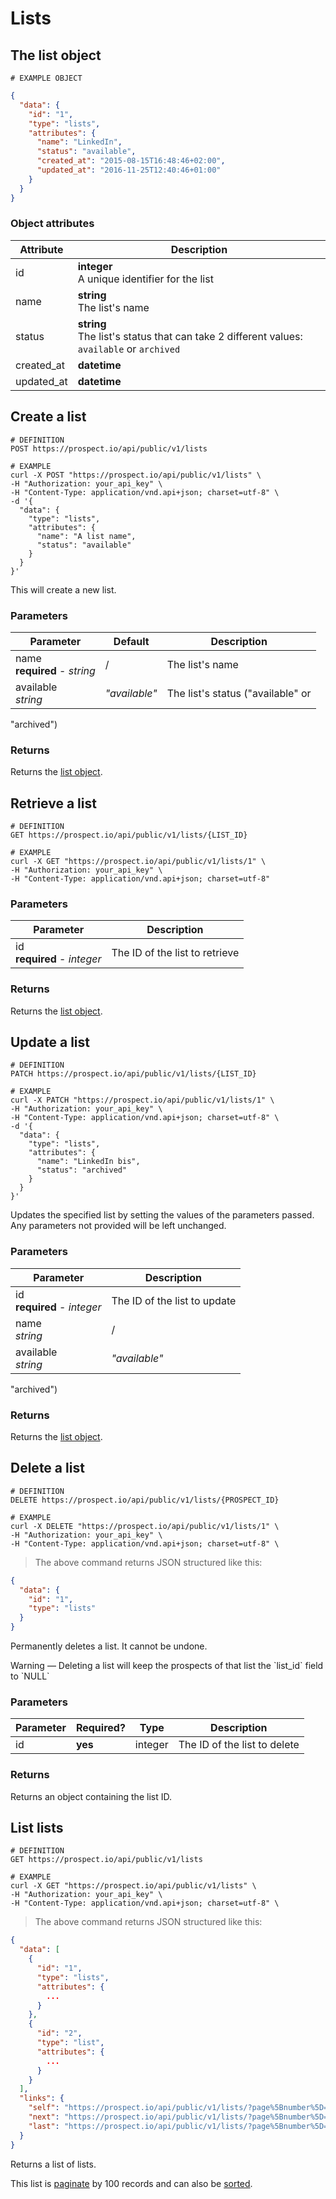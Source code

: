 # Lists
## The list object
```
# EXAMPLE OBJECT
```

```json
{
  "data": {
    "id": "1",
    "type": "lists",
    "attributes": {
      "name": "LinkedIn",
      "status": "available",
      "created_at": "2015-08-15T16:48:46+02:00",
      "updated_at": "2016-11-25T12:40:46+01:00"
    }
  }
}
```

### Object attributes
Attribute | Description
--------- | -----------
id | **integer** <br />A unique identifier for the list
name | **string** <br />The list's name
status | **string** <br />The list's status that can take 2 different values: `available` or `archived`
created_at | **datetime** | ISO 8601 format with timezone offset
updated_at | **datetime** | ISO 8601 format with timezone offset


## Create a list
```shell
# DEFINITION
POST https://prospect.io/api/public/v1/lists

# EXAMPLE
curl -X POST "https://prospect.io/api/public/v1/lists" \
-H "Authorization: your_api_key" \
-H "Content-Type: application/vnd.api+json; charset=utf-8" \
-d '{
  "data": {
    "type": "lists",
    "attributes": {
      "name": "A list name",
      "status": "available"
    }
  }
}'
```

This will create a new list.

### Parameters
Parameter | Default | Description
--------- | ------- | ------------
name<br />**required** - *string* | / | The list's name
available<br />*string* | *"available"* | The list's status ("available" or
"archived")

### Returns
Returns the [list object](#the-list-object).

## Retrieve a list
```shell
# DEFINITION
GET https://prospect.io/api/public/v1/lists/{LIST_ID}

# EXAMPLE
curl -X GET "https://prospect.io/api/public/v1/lists/1" \
-H "Authorization: your_api_key" \
-H "Content-Type: application/vnd.api+json; charset=utf-8"
```

### Parameters
Parameter | Description
--------- | -----------
id<br />**required** - *integer* | The ID of the list to retrieve

### Returns
Returns the [list object](#the-list-object).

## Update a list
```shell
# DEFINITION
PATCH https://prospect.io/api/public/v1/lists/{LIST_ID}

# EXAMPLE
curl -X PATCH "https://prospect.io/api/public/v1/lists/1" \
-H "Authorization: your_api_key" \
-H "Content-Type: application/vnd.api+json; charset=utf-8" \
-d '{
  "data": {
    "type": "lists",
    "attributes": {
      "name": "LinkedIn bis",
      "status": "archived"
    }
  }
}'
```

Updates the specified list by setting the values of the parameters passed. Any parameters not provided will be left unchanged.

### Parameters
Parameter | Description
--------- | -----------
id<br />**required** - *integer* | The ID of the list to update
name<br />*string* | / | The list's name
available<br />*string* | *"available"* | The list's status ("available" or
"archived")

### Returns
Returns the [list object](#the-list-object).

## Delete a list
```shell
# DEFINITION
DELETE https://prospect.io/api/public/v1/lists/{PROSPECT_ID}

# EXAMPLE
curl -X DELETE "https://prospect.io/api/public/v1/lists/1" \
-H "Authorization: your_api_key" \
-H "Content-Type: application/vnd.api+json; charset=utf-8" \
```

> The above command returns JSON structured like this:

```json
{
  "data": {
    "id": "1",
    "type": "lists"
  }
}
```

Permanently deletes a list. It cannot be undone.

<aside class="notice">
Warning — Deleting a list will keep the prospects of that list the `list_id` field to `NULL`
</aside>

### Parameters
Parameter | Required? | Type | Description
--------- | --------- | -----| -----------
id | **yes** | integer | The ID of the list to delete

### Returns
Returns an object containing the list ID.

## List lists

```shell
# DEFINITION
GET https://prospect.io/api/public/v1/lists

# EXAMPLE
curl -X GET "https://prospect.io/api/public/v1/lists" \
-H "Authorization: your_api_key" \
-H "Content-Type: application/vnd.api+json; charset=utf-8" \
```

> The above command returns JSON structured like this:

```json
{
  "data": [
    {
      "id": "1",
      "type": "lists",
      "attributes": {
        ...
      }
    },
    {
      "id": "2",
      "type": "list",
      "attributes": {
        ...
      }
    }
  ],
  "links": {
    "self": "https://prospect.io/api/public/v1/lists/?page%5Bnumber%5D=1&page%5Bsize%5D=100",
    "next": "https://prospect.io/api/public/v1/lists/?page%5Bnumber%5D=2&page%5Bsize%5D=100",
    "last": "https://prospect.io/api/public/v1/lists/?page%5Bnumber%5D=5&page%5Bsize%5D=100"
  }
}
```

Returns a list of lists.

This list is [paginate](#pagination) by 100 records and can also be [sorted](#sorting).
